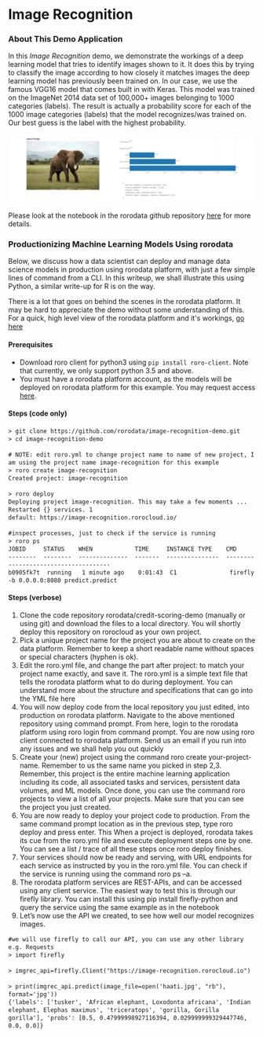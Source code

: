 # Image Recognition

### About This Demo Application
In this *Image Recognition* demo, we demonstrate the workings of a deep learning model that tries to identify images shown to it. It does this by trying to classify the image according to how closely it matches images the deep learning model has previously been trained on. In our case, we use the famous VGG16 model that comes built in with Keras. This model was trained on the ImageNet 2014 data set of 100,000+ images belonging to 1000 categories (labels). The result is actually a probability score for each of the 1000 image categories (labels) that the model recognizes/was trained on. Our best guess is the label with the highest probability. 

![alt-text](imrec.jpg)

Please look at the notebook in the rorodata github repository [here](https://github.com/rorodata/image-recognition-demo/blob/master/notebooks/Image_Recognition_NB.ipynb) for more details.

### Productionizing Machine Learning Models Using rorodata 
Below, we discuss how a data scientist can deploy and manage data science models in production using rorodata platform, with just a few simple lines of command from a CLI. In this writeup, we shall illustrate this using Python, a similar write-up for R is on the way. 

There is a lot that goes on behind the scenes in the rorodata platform. It may be hard to appreciate the demo without some understanding of this. For a quick, high level view of the rorodata platform and it's workings, [go here](https://github.com/rorodata/documents/blob/master/about-rorodata.md)


#### Prerequisites
- Download roro client for python3 using `pip install roro-client`. Note that currently, we only support python 3.5 and above.
- You must have a rorodata platform account, as the models will be deployed on rorodata platform for this example. You may request access [here](http://www.rorodata.com).

#### Steps (code only)
```
> git clone https://github.com/rorodata/image-recognition-demo.git
> cd image-recognition-demo

# NOTE: edit roro.yml to change project name to name of new project, I am using the project name image-recognition for this example
> roro create image-recognition
Created project: image-recognition

> roro deploy
Deploying project image-recognition. This may take a few moments ...
Restarted {} services. 1
default: https://image-recognition.rorocloud.io/

#inspect processes, just to check if the service is running
> roro ps
JOBID     STATUS    WHEN            TIME     INSTANCE TYPE    CMD
--------  --------  --------------  -------  ---------------  -------------------------------------
b0905fk7t  running   1 minute ago    0:01:43  C1               firefly -b 0.0.0.0:8080 predict.predict
```

#### Steps (verbose)
1.	Clone the code repository rorodata/credit-scoring-demo (manually or using git) and download the files to a local directory. You will shortly deploy this repository on rorocloud as your own project.
2.	Pick a unique project name for the project you are about to create on the data platform. Remember to keep a short readable name without spaces or special characters (hyphen is ok). 
3.	Edit the roro.yml file, and change the part after project: to match your project name exactly, and save it. The roro.yml is a simple text file that tells the rorodata platform what to do during deployment. You can understand more about the structure and specifications that can go into the YML file here 
4.	You will now deploy code from the local repository you just edited, into production on rorodata platform.  Navigate to the above mentioned repository using command prompt. From here, login to the rorodata platform using roro login from command prompt. You are now using roro client connected to rorodata platform. Send us an email if you run into any issues and we shall help you out quickly
5.	Create your (new) project using the command roro create your-project-name. Remember to us the same name you picked in step 2,3. Remember, this project is the entire machine learning application including its code, all associated tasks and services, persistent data volumes, and ML models. Once done, you can use the command roro projects to view a list of all your projects. Make sure that you can see the project you just created.
6.	You are now ready to deploy your project code to production. From the same command prompt location as in the previous step, type roro deploy and press enter. This When a project is deployed, rorodata takes its cue from the roro.yml file and execute deployment steps one by one. You can see a list / trace of all these steps once roro deploy finishes.
7.	Your services should now be ready and serving, with URL endpoints for each service as instructed by you in the roro.yml file.   You can check if the service is running using the command roro ps –a.  
8.	The rorodata platform services are REST-APIs, and can be accessed using any client service. The easiest way to test this is through our firefly library. You can install this using pip install firefly-python and query the service using the same example as in the notebook
9.	Let’s now use the API we created, to see how well our model recognizes images.
```
#we will use firefly to call our API, you can use any other library e.g. Requests
> import firefly

> imgrec_api=firefly.Client("https://image-recognition.rorocloud.io")

> print(imgrec_api.predict(image_file=open('haati.jpg', "rb"), format='jpg'))
{'labels': ['tusker', 'African elephant, Loxodonta africana', 'Indian elephant, Elephas maximus', 'triceratops', 'gorilla, Gorilla gorilla'], 'probs': [0.5, 0.47999998927116394, 0.029999999329447746, 0.0, 0.0]}
```
